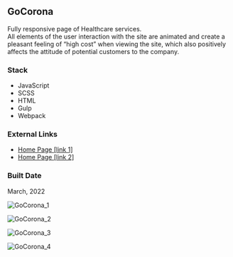 GoCorona
--------

Fully responsive page of Healthcare services.  
All elements of the user interaction with the site are animated and create a pleasant feeling of “high cost” when viewing the site, which also positively affects the attitude of potential customers to the company.

### Stack

*   JavaScript
*   SCSS
*   HTML
*   Gulp
*   Webpack

### External Links

*   [Home Page \[link 1\]](https://pet-gocorona.web.app/)
*   [Home Page \[link 2\]](https://pet-gocorona.firebaseapp.com/)

### Built Date

March, 2022

![GoCorona_1](https://firebasestorage.googleapis.com/v0/b/petrinich-sergey----portfolio.appspot.com/o/PET_GoCorona%2FGoCorona_1.jpg?alt=media&token=d4c35c3b-5d78-4a50-844a-4f0d419e7df6)

![GoCorona_2](https://firebasestorage.googleapis.com/v0/b/petrinich-sergey----portfolio.appspot.com/o/PET_GoCorona%2FGoCorona_2.jpg?alt=media&token=db08bbfe-010c-4cc6-a62f-ef255fc46e27)

![GoCorona_3](https://firebasestorage.googleapis.com/v0/b/petrinich-sergey----portfolio.appspot.com/o/PET_GoCorona%2FGoCorona_3.jpg?alt=media&token=a863e29d-ed13-4213-8195-239b0e413ad2)

![GoCorona_4](https://firebasestorage.googleapis.com/v0/b/petrinich-sergey----portfolio.appspot.com/o/PET_GoCorona%2FGoCorona_4.jpg?alt=media&token=88a29097-2059-46bf-a51f-a9d9970e7511)
